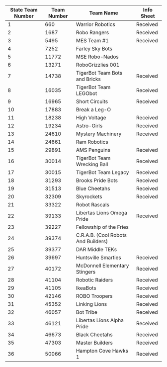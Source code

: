 | State Team Number | Team Number | Team Name                           | Info Sheet |
| ----------------- | ----------- | ----------------------------------- | ---------- |
| 1                 | 660         | Warrior Robotics                    | Received   |
| 2                 | 1687        | Robo Rangers                        | Received   |
| 3                 | 5495        | MES Team #1                         | Received   |
| 4                 | 7252        | Farley Sky Bots                     |            |
| 5                 | 11772       | MSE Robo-Nados                      |            |
| 6                 | 13271       | RoboGrizzlies 001                   |            |
| 7                 | 14738       | TigerBot Team Bots and Bricks       | Received   |
| 8                 | 16035       | TigerBot Team LEGObot               | Received   |
| 9                 | 16965       | Short Circuits                      | Received   |
| 10                | 17883       | Break a Leg-O                       |            |
| 11                | 18238       | High Voltage                        | Received   |
| 12                | 19234       | Astro-Girls                         | Received   |
| 13                | 24610       | Mystery Machinery                   | Received   |
| 14                | 24661       | Ram Robotics                        |            |
| 15                | 29891       | AMS Penguins                        | Received   |
| 16                | 30014       | TigerBot Team Wrecking Ball         | Received   |
| 17                | 30015       | TigerBot Team Legacy                | Received   |
| 18                | 31293       | Brooks Pride Bots                   | Received   |
| 19                | 31513       | Blue Cheetahs                       | Received   |
| 20                | 32309       | Skyrockets                          | Received   |
| 21                | 33322       | Robot Rascals                       |            |
| 22                | 39133       | Libertas Lions Omega Pride          | Received   |
| 23                | 39227       | Fellowship of the Fries             |            |
| 24                | 39374       | C.R.A.B. (Cool Robots And Builders) |            |
| 25                | 39377       | DAR Middle TEKs                     |            |
| 26                | 39697       | Huntsville Smarties                 | Received   |
| 27                | 40172       | McDonnell Elementary Stingers       | Received   |
| 28                | 41104       | Robotic Raiders                     | Received   |
| 29                | 41105       | IkeaBots                            | Received   |
| 30                | 42146       | ROBO Troopers                       | Received   |
| 31                | 45352       | Linking Lions                       | Received   |
| 32                | 46057       | Bot Tribe                           | Received   |
| 33                | 46121       | Libertas Lions Alpha Pride          | Received   |
| 34                | 46673       | Black Cheetahs                      | Received   |
| 35                | 47303       | Master Builders                     | Received   |
| 36                | 50066       | Hampton Cove Hawks 1                | Received   |